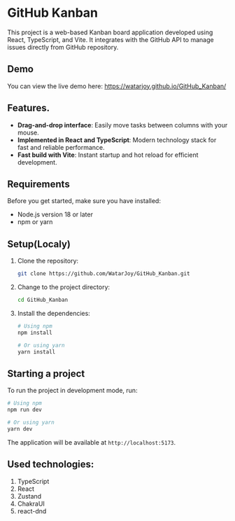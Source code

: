 # GitHub Kanban

This project is a web-based Kanban board application developed using React, TypeScript, and Vite. It integrates with the GitHub API to manage issues directly from GitHub repository.

## Demo

You can view the live demo here:
https://watarjoy.github.io/GitHub_Kanban/

## Features.

- **Drag-and-drop interface**: Easily move tasks between columns with your mouse.
- **Implemented in React and TypeScript**: Modern technology stack for fast and reliable performance.
- **Fast build with Vite**: Instant startup and hot reload for efficient development.

## Requirements

Before you get started, make sure you have installed:

- Node.js version 18 or later
- npm or yarn

## Setup(Localy)

1. Clone the repository:

   ```bash
   git clone https://github.com/WatarJoy/GitHub_Kanban.git
   ```

2. Change to the project directory:

   ```bash
   cd GitHub_Kanban
   ```

3. Install the dependencies:

   ```bash
   # Using npm
   npm install

   # Or using yarn
   yarn install
   ```

## Starting a project

To run the project in development mode, run:

```bash
# Using npm
npm run dev

# Or using yarn
yarn dev
```

The application will be available at `http://localhost:5173`.

## Used technologies:

1. TypeScript
2. React
3. Zustand
4. ChakraUI
5. react-dnd